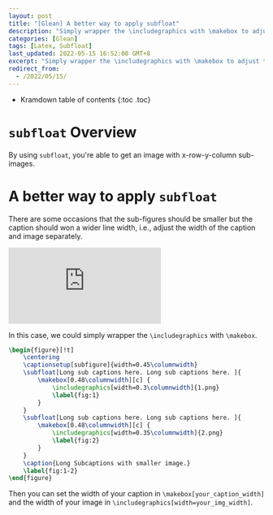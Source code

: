```yaml
---
layout: post
title: "[Glean] A better way to apply subfloat"
description: "Simply wrapper the \includegraphics with \makebox to adjust the width of the caption and image separately."
categories: [Glean]
tags: [Latex, Subfloat]
last_updated: 2022-05-15 16:52:00 GMT+8
excerpt: "Simply wrapper the \includegraphics with \makebox to adjust the width of the caption and image separately."
redirect_from:
  - /2022/05/15/
---
```


* Kramdown table of contents
{:toc .toc}
# `subfloat` Overview

By using `subfloat`, you're able to get an image with x-row-y-column sub-images.

# A better way to apply `subfloat`

There are some occasions that the sub-figures should be smaller but the caption should won a wider line width, i.e., adjust the width of the caption and image separately.

![](https://latex.org/forum/download/file.php?id=9913)

In this case, we could simply wrapper the `\includegraphics` with `\makebox`.

```tex
\begin{figure}[!t]
    \centering
    \captionsetup[subfigure]{width=0.45\columnwidth}
    \subfloat[Long sub captions here. Long sub captions here. ]{
        \makebox[0.48\columnwidth][c] {
            \includegraphics[width=0.3\columnwidth]{1.png}
            \label{fig:1}
        }
    }
    \subfloat[Long sub captions here. Long sub captions here. ]{
        \makebox[0.48\columnwidth][c] {
            \includegraphics[width=0.35\columnwidth]{2.png}
            \label{fig:2}
        }
    }
    \caption{Long Subcaptions with smaller image.}
    \label{fig:1-2}
\end{figure}
```

Then you can set the width of your caption in `\makebox[your_caption_width]` and the width of your image in `\includegraphics[width=your_img_width]`.

